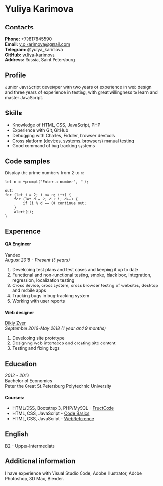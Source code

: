 # Yuliya Karimova

## Contacts
**Phone:** +79817845590  
**Email:** y.o.karimova@gmail.com  
**Telegram:** @yulya_karimova  
**GitHub:** [yuliya-karimova](https://github.com/yuliya-karimova)  
**Address:** Russia, Saint Petersburg  

## Profile
Junior JavaScript developer with two years of experience in web design and three years of experience in testing, with great willingness to learn and master JavaScript.

## Skills
* Knowledge of HTML, CSS, JavaScript, PHP
* Experience with Git, GitHub
* Debugging with Charles, Fiddler, browser devtools
* Cross platform (devices, systems, browsers) manual testing
* Good command of bug tracking systems

## Code samples
Display the prime numbers from 2 to n:

```
let n = +prompt("Enter a number", '');

out: 
for (let i = 2; i <= n; i++) {
    for (let d = 2; d < i; d++) {
        if (i % d == 0) continue out;
    }
    alert(i);
}
```
## Experience
#### QA Engineer
[Yandex](https://yandex.ru/)  
*August 2018 - Present (3 years)*

1. Developing test plans and test cases and keeping it up to date
3. Functional and non-functional testing, smoke, black box, integration, regression, localization testing
3. Cross device, cross system, cross browser testing of websites, desktop and mobile apps
4. Tracking bugs in bug-tracking system
5. Working with user reports

#### Web designer
[Dikiy Zver](https://dikiyzver.com/)  
*September 2016-May 2018 (1 year and 9 months)*

1. Developing site prototype
2. Designing web interfaces and creating site content
4. Testing and fixing bugs

## Education
*2012 - 2016*  
Bachelor of Economics  
Peter the Great St.Petersburg Polytechnic University  

#### Courses:
* HTML/CSS, Bootstrap 3, PHP/MySQL - [FructCode](https://fructcode.com/)
* HTML, CSS, JavaScript - [Code Basics](https://ru.code-basics.com/)
* HTML, CSS, JavaScript - [WebReference](https://webref.ru/)

## English
B2 - Upper-Intermediate

## Additional information
I have experience with Visual Studio Code, Adobe Illustrator, Adobe Photoshop, 3D Max, Blender.